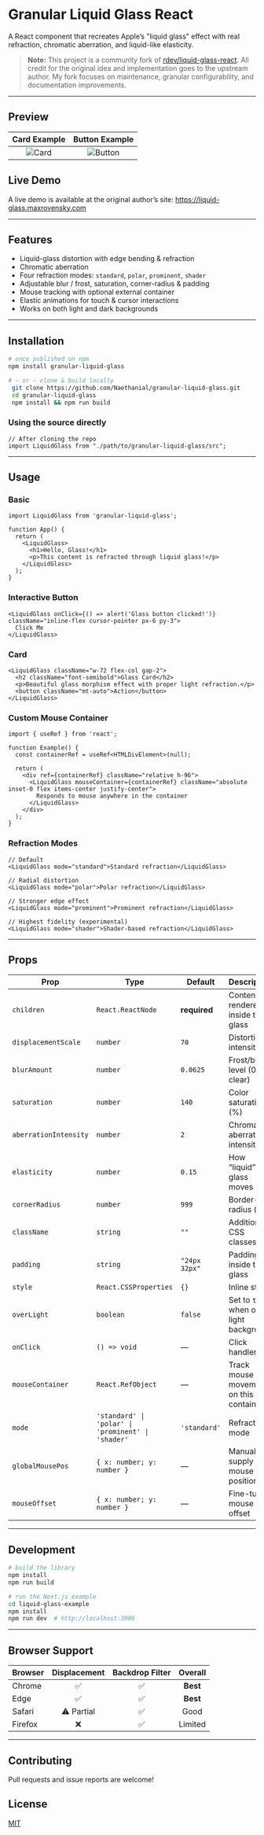 # Granular Liquid Glass React

A React component that recreates Apple’s "liquid glass" effect with real refraction, chromatic aberration, and liquid-like elasticity.

> **Note:** This project is a community fork of [rdev/liquid-glass-react](https://github.com/rdev/liquid-glass-react). All credit for the original idea and implementation goes to the upstream author. My fork focuses on maintenance, granular configurability, and documentation improvements.

---

## Preview

| Card Example | Button Example |
|:------------:|:--------------:|
| ![Card](https://github.com/user-attachments/assets/3fee564c-a1fc-442b-bffb-8fe5ea234e64) | ![Button](https://github.com/user-attachments/assets/a54984d2-971d-495e-9d1e-afaa1ebe48a3) |

## Live Demo

A live demo is available at the original author’s site: <https://liquid-glass.maxrovensky.com>

---

## Features

- Liquid-glass distortion with edge bending & refraction
- Chromatic aberration
- Four refraction modes: `standard`, `polar`, `prominent`, `shader`
- Adjustable blur / frost, saturation, corner-radius & padding
- Mouse tracking with optional external container
- Elastic animations for touch & cursor interactions
- Works on both light and dark backgrounds

---

## Installation

```bash
# once published on npm
npm install granular-liquid-glass

# – or – clone & build locally
 git clone https://github.com/Naethanial/granular-liquid-glass.git
 cd granular-liquid-glass
 npm install && npm run build
```

### Using the source directly

```tsx
// After cloning the repo
import LiquidGlass from "./path/to/granular-liquid-glass/src";
```

---

## Usage

### Basic

```tsx
import LiquidGlass from 'granular-liquid-glass';

function App() {
  return (
    <LiquidGlass>
      <h1>Hello, Glass!</h1>
      <p>This content is refracted through liquid glass!</p>
    </LiquidGlass>
  );
}
```

### Interactive Button

```tsx
<LiquidGlass onClick={() => alert('Glass button clicked!')} className="inline-flex cursor-pointer px-6 py-3">
  Click Me
</LiquidGlass>
```

### Card

```tsx
<LiquidGlass className="w-72 flex-col gap-2">
  <h2 className="font-semibold">Glass Card</h2>
  <p>Beautiful glass morphism effect with proper light refraction.</p>
  <button className="mt-auto">Action</button>
</LiquidGlass>
```

### Custom Mouse Container

```tsx
import { useRef } from 'react';

function Example() {
  const containerRef = useRef<HTMLDivElement>(null);

  return (
    <div ref={containerRef} className="relative h-96">
      <LiquidGlass mouseContainer={containerRef} className="absolute inset-0 flex items-center justify-center">
        Responds to mouse anywhere in the container
      </LiquidGlass>
    </div>
  );
}
```

### Refraction Modes

```tsx
// Default
<LiquidGlass mode="standard">Standard refraction</LiquidGlass>

// Radial distortion
<LiquidGlass mode="polar">Polar refraction</LiquidGlass>

// Stronger edge effect
<LiquidGlass mode="prominent">Prominent refraction</LiquidGlass>

// Highest fidelity (experimental)
<LiquidGlass mode="shader">Shader-based refraction</LiquidGlass>
```

---

## Props

| Prop | Type | Default | Description |
|------|------|---------|-------------|
| `children` | `React.ReactNode` | **required** | Content rendered inside the glass |
| `displacementScale` | `number` | `70` | Distortion intensity |
| `blurAmount` | `number` | `0.0625` | Frost/blur level (0 = clear) |
| `saturation` | `number` | `140` | Color saturation (%) |
| `aberrationIntensity` | `number` | `2` | Chromatic aberration intensity |
| `elasticity` | `number` | `0.15` | How “liquid” the glass moves |
| `cornerRadius` | `number` | `999` | Border-radius (px) |
| `className` | `string` | `""` | Additional CSS classes |
| `padding` | `string` | `"24px 32px"` | Padding inside the glass |
| `style` | `React.CSSProperties` | `{}` | Inline styles |
| `overLight` | `boolean` | `false` | Set to `true` when on light background |
| `onClick` | `() => void` | — | Click handler |
| `mouseContainer` | `React.RefObject` | — | Track mouse movement on this container |
| `mode` | `'standard' \| 'polar' \| 'prominent' \| 'shader'` | `'standard'` | Refraction mode |
| `globalMousePos` | `{ x: number; y: number }` | — | Manually supply mouse position |
| `mouseOffset` | `{ x: number; y: number }` | — | Fine-tune mouse offset |

---

## Development

```bash
# build the library
npm install
npm run build

# run the Next.js example
cd liquid-glass-example
npm install
npm run dev  # http://localhost:3000
```

---

## Browser Support

| Browser  | Displacement | Backdrop Filter | Overall |
|----------|:------------:|:---------------:|:-------:|
| Chrome   | ✅ | ✅ | **Best** |
| Edge     | ✅ | ✅ | **Best** |
| Safari   | ⚠️ Partial | ✅ | Good |
| Firefox  | ❌ | ✅ | Limited |

---

## Contributing

Pull requests and issue reports are welcome! 

## License

[MIT](LICENSE)
